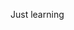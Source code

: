 Just learning

<!---
Jpivz/Jpivz is a ✨ special ✨ repository because its `README.md` (this file) appears on your GitHub profile.
You can click the Preview link to take a look at your changes.
--->
